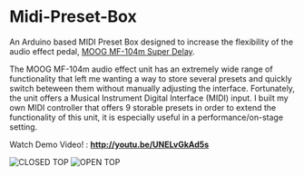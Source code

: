 # Midi-Preset-Box
An Arduino based MIDI Preset Box designed to increase the flexibility of the audio effect pedal, <a href="http://www.moogmusic.com/products/moogerfoogers/mf-104m-super-delay" target="_blank">MOOG MF-104m Super Delay</a>.

The MOOG MF-104m audio effect unit has an extremely wide range of functionality that left me wanting a way to store several presets and quickly switch beteween them without manually adjusting the interface. Fortunately, the unit offers a Musical Instrument Digital Interface (MIDI) input. I built my own MIDI controller that offers 9 storable presets in order to extend the functionality of this unit, it is especially useful in a performance/on-stage setting.

Watch Demo Video! : 
<b><a href = "http://youtu.be/UNELvGkAd5s" target="_blank"> http://youtu.be/UNELvGkAd5s </a></b>

![CLOSED TOP](https://cloud.githubusercontent.com/assets/6580936/5990988/86cab1b4-a995-11e4-9c31-6cabbe52113c.jpg)
![OPEN TOP](https://cloud.githubusercontent.com/assets/6580936/5990989/894e9c7a-a995-11e4-80bc-a09710ebc565.jpg)
